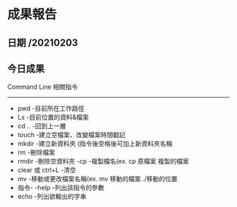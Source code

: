成果報告
======
日期 /20210203
---
今日成果
---
Command Line 相關指令


***
- pwd -目前所在工作路徑
- Ls -目前位置的資料&檔案
- cd .. -回到上一層
- touch -建立空檔案、改變檔案時間戳記
- mkdir -建立新資料夾 (指令後空格後可加上新資料夾名稱
- rm -刪除檔案
- rmdir -刪除空資料夾
-cp -複製檔名(ex. cp 原檔案 複製的檔案
- clear 或 ctrl+L -清空
- mv -移動或更改檔案名稱(ex. mv 移動的檔案 ./移動的位置
- 指令- -help -列出該指令的參數
- echo -列出欲輸出的字串 

